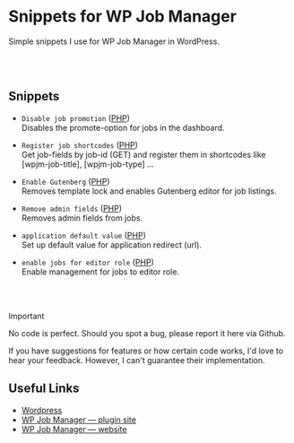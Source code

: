 # Snippets for WP Job Manager
Simple snippets I use for WP Job Manager in WordPress.

<br>
<br>

## Snippets
- `Disable job promotion` ([PHP](disable-job-promotion.php)) \
Disables the promote-option for jobs in the dashboard.

- `Register job shortcodes` ([PHP](register-job-shortcodes.php)) \
Get job-fields by job-id (GET) and register them in shortcodes like [wpjm-job-title], [wpjm-job-type] ...

- `Enable Gutenberg` ([PHP](enable-gutenberg.php)) \
Removes template lock and enables Gutenberg editor for job listings.

- `Remove admin fields` ([PHP](remove-admin-fields.php)) \
Removes admin fields from jobs.

- `application default value` ([PHP](application-default-value.php)) \
Set up default value for application redirect (url).

- `enable jobs for editor role` ([PHP](enable-jobs-for-editor-role.php)) \
Enable management for jobs to editor role.

<br>
<br>

> [!IMPORTANT]
> No code is perfect. Should you spot a bug, please report it here via Github.
>
> If you have suggestions for features or how certain code works, I'd love to hear your feedback. However, I can't guarantee their implementation.


## Useful Links
- [Wordpress](https://wordpress.org/)
- [WP Job Manager — plugin site](https://wordpress.org/plugins/wp-job-manager/)
- [WP Job Manager — website](https://wpjobmanager.com/)
